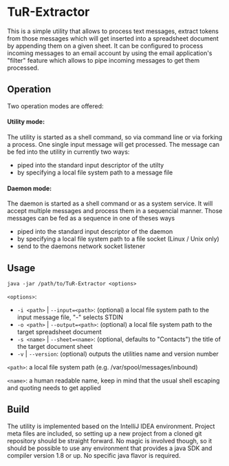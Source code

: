 # TuR-Extractor
This is a simple utility that allows to process text messages, extract tokens from those messages which will get inserted into a spreadsheet document by appending them on a given sheet. 
It can be configured to process incoming messages to an email account by using the email application's "filter" feature which allows to pipe incoming messages to get them processed. 

## Operation
Two operation modes are offered: 

#### Utility mode: 
The utility is started as a shell command, so via command line or via forking a process. 
One single input message will get processed. The message can be fed into the utility in currently two ways: 
  * piped into the standard input descriptor of the utilty
  * by specifying a local file system path to a message file

#### Daemon mode:
The daemon is started as a shell command or as a system service. 
It will accept multiple messages and process them in a sequencial manner. 
Those messages can be fed as a sequence in one of theses ways
  * piped into the standard input descriptor of the daemon
  * by specifying a local file system path to a file socket (Linux / Unix only)
  * send to the daemons network socket listener

## Usage
`java -jar /path/to/TuR-Extractor <options>`

`<options>`: 
* `-i <path>` | `--input=<path>`: (optional) a local file system path to the input message file, "-" selects STDIN
* `-o <path>` | `--output=<path>`: (optional) a local file system path to the target spreadsheet document
* `-s <name>` | `--sheet=<name>`: (optional, defaults to "Contacts") the title of the target document sheet 
* `-v` | `--version`: (optional) outputs the utilities name and version number

`<path>`: a local file system path (e.g. /var/spool/messages/inbound)

`<name>`: a human readable name, keep in mind that the usual shell escaping and quoting needs to get applied

## Build
The utility is implemented based on the IntelliJ IDEA environment. Project meta files are included, so setting up a new project from a cloned git repository should be straight forward. 
No magic is involved though, so it should be possible to use any environment that provides a java SDK and compiler version 1.8 or up. No specific java flavor is required. 

